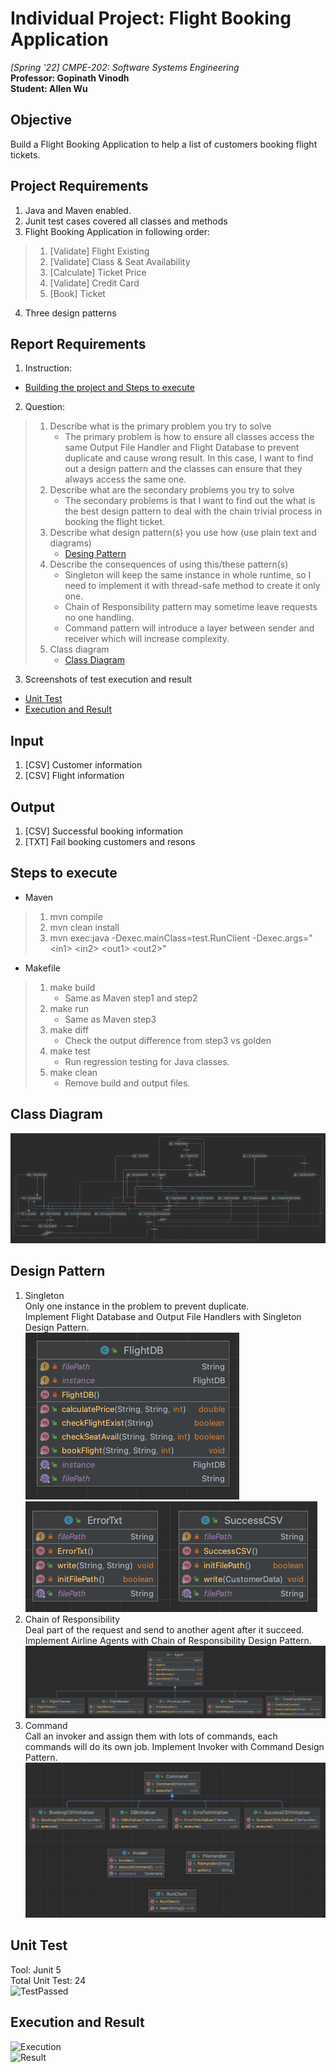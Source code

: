 # Individual Project: Flight Booking Application  
*[Spring '22] CMPE-202: Software Systems Engineering*  
**Professor: Gopinath Vinodh**  
**Student: Allen Wu**  

## Objective
Build a Flight Booking Application to help a list of customers booking flight tickets.

## Project Requirements
1. Java and Maven enabled.
2. Junit test cases covered all classes and methods
3. Flight Booking Application in following order:
>  1. [Validate] Flight Existing
>  2. [Validate] Class & Seat Availability
>  3. [Calculate] Ticket Price
>  4. [Validate] Credit Card
>  5. [Book] Ticket
4. Three design patterns

## Report Requirements
1. Instruction:
  * [Building the project and Steps to execute](#steps-to-execute)
2. Question:
>  1. Describe what is the primary problem you try to solve
>     * The primary problem is how to ensure all classes access the same Output File Handler and Flight Database to prevent duplicate and cause wrong result. In this case, I want to find out a design pattern and the classes can ensure that they always access the same one.
>  2. Describe what are the secondary problems you try to solve
>     * The secondary problems is that I want to find out the what is the best design pattern to deal with the chain trivial process in booking the flight ticket.
>  3. Describe what design pattern(s) you use how (use plain text and diagrams)
>     * [Desing Pattern](#design-pattern)
>  4. Describe the consequences of using this/these pattern(s)
>     * Singleton will keep the same instance in whole runtime, so I need to implement it with thread-safe method to create it only one.
>     * Chain of Responsibility pattern may sometime leave requests no one handling.
>     * Command pattern will introduce a layer between sender and receiver which will increase complexity. 
>  5. Class diagram
>     * [Class Diagram](#class-diagram)
3. Screenshots of test execution and result
  * [Unit Test](#unit-test)
  * [Execution and Result](#execution-and-result)

## Input
1. [CSV] Customer information
2. [CSV] Flight information

## Output
1. [CSV] Successful booking information
2. [TXT] Fail booking customers and resons

## Steps to execute
* Maven
>  1. mvn compile
>  2. mvn clean install
>  3. mvn exec:java -Dexec.mainClass=test.RunClient -Dexec.args="\<in1> \<in2> \<out1> \<out2>"
* Makefile
>  1. make build
>     * Same as Maven step1 and step2
>  2. make run
>     * Same as Maven step3
>  3. make diff
>     * Check the output difference from step3 vs golden
>  4. make test
>     * Run regression testing for Java classes.
>  5. make clean
>     * Remove build and output files.

## Class Diagram
![Class Diagram](fig/ClassRelation.png)

## Design Pattern
1. Singleton  
Only one instance in the problem to prevent duplicate.  
Implement Flight Database and Output File Handlers with Singleton Design Pattern.  
![Database](fig/DatabaseSingleton.png)
![Output Handler](fig/OutputHandlerSingleton.png)
2. Chain of Responsibility  
Deal part of the request and send to another agent after it succeed.  
Implement Airline Agents with Chain of Responsibility Design Pattern. 
![Agent](fig/AgentChainOfResponsibility.png)
3. Command  
Call an invoker and assign them with lots of commands, each commands will do its own job.
Implement Invoker with Command Design Pattern.  
![Invoker](fig/InvokerCommand.png)

## Unit Test
Tool: Junit 5  
Total Unit Test: 24  
![TestPassed]()

## Execution and Result
![Execution]()  
![Result]()  
